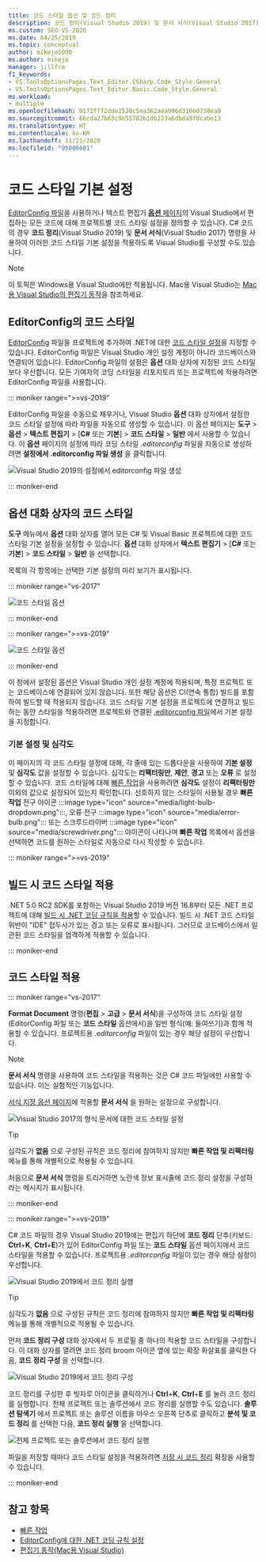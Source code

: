 ```yaml
---
title: 코드 스타일 옵션 및 코드 정리
description: 코드 정리(Visual Studio 2019) 및 문서 서식(Visual Studio 2017) 명령을 사용하여 이러한 코드 스타일 기본 설정을 적용하도록 Visual Studio를 구성하는 방법을 알아봅니다.
ms.custom: SEO-VS-2020
ms.date: 04/25/2019
ms.topic: conceptual
author: mikejo5000
ms.author: mikejo
manager: jillfra
f1_keywords:
- VS.ToolsOptionsPages.Text_Editor.CSharp.Code_Style.General
- VS.ToolsOptionsPages.Text_Editor.Basic.Code_Style.General
ms.workload:
- multiple
ms.openlocfilehash: 9172fff2dde1528c5ea382aea996d316e0738ea0
ms.sourcegitcommit: 66cda27b63c9b55782b1db223a6dbda9f8cabe13
ms.translationtype: HT
ms.contentlocale: ko-KR
ms.lasthandoff: 11/21/2020
ms.locfileid: "95006681"
---
```

# <a name="code-style-preferences"></a>코드 스타일 기본 설정

[EditorConfig 파일](#code-styles-in-editorconfig-files)을 사용하거나 텍스트 편집기 [**옵션** 페이지](#code-styles-in-the-options-dialog-box)의 Visual Studio에서 편집하는 모든 코드에 대해 프로젝트별 코드 스타일 설정을 정의할 수 있습니다. C# 코드의 경우 **코드 정리**(Visual Studio 2019) 및 **문서 서식**(Visual Studio 2017) 명령을 사용하여 이러한 코드 스타일 기본 설정을 적용하도록 Visual Studio를 구성할 수도 있습니다.

> [!NOTE]
> 이 토픽은 Windows용 Visual Studio에만 적용됩니다. Mac용 Visual Studio는 [Mac용 Visual Studio의 편집기 동작](/visualstudio/mac/editor-behavior)을 참조하세요.

## <a name="code-styles-in-editorconfig-files"></a>EditorConfig의 코드 스타일

[EditorConfig](create-portable-custom-editor-options.md) 파일을 프로젝트에 추가하여 .NET에 대한 [코드 스타일 설정](/dotnet/fundamentals/code-analysis/code-style-rule-options)을 지정할 수 있습니다. EditorConfig 파일은 Visual Studio 개인 설정 계정이 아니라 코드베이스와 연결되어 있습니다. EditorConfig 파일의 설정은 **옵션** 대화 상자에 지정된 코드 스타일보다 우선합니다. 모든 기여자의 코딩 스타일을 리포지토리 또는 프로젝트에 적용하려면 EditorConfig 파일을 사용합니다.

::: moniker range=">=vs-2019"

EditorConfig 파일을 수동으로 채우거나, Visual Studio **옵션** 대화 상자에서 설정한 코드 스타일 설정에 따라 파일을 자동으로 생성할 수 있습니다. 이 옵션 페이지는 **도구** > **옵션** > **텍스트 편집기** > [**C#**  또는 **기본**] > **코드 스타일** > **일반** 에서 사용할 수 있습니다. 이 **옵션** 페이지의 설정에 따라 코딩 스타일 *.editorconfig* 파일을 자동으로 생성하려면 **설정에서 .editorconfig 파일 생성** 을 클릭합니다.

![Visual Studio 2019의 설정에서 editorconfig 파일 생성](media/vs-2019/generate-editorconfig-file-small.png)

::: moniker-end

## <a name="code-styles-in-the-options-dialog-box"></a>옵션 대화 상자의 코드 스타일

**도구** 메뉴에서 **옵션** 대화 상자를 열어 모든 C# 및 Visual Basic 프로젝트에 대한 코드 스타일 기본 설정을 설정할 수 있습니다. **옵션** 대화 상자에서 **텍스트 편집기** > [**C#** 또는 **기본**] > **코드 스타일** > **일반** 을 선택합니다.

목록의 각 항목에는 선택한 기본 설정의 미리 보기가 표시됩니다.

::: moniker range="vs-2017"

![코드 스타일 옵션](media/code-style-quick-actions-dialog.png)

::: moniker-end

::: moniker range=">=vs-2019"

![코드 스타일 옵션](media/vs-2019/code-style-quick-actions-dialog.png)

::: moniker-end

이 창에서 설정된 옵션은 Visual Studio 개인 설정 계정에 적용되며, 특정 프로젝트 또는 코드베이스에 연결되어 있지 않습니다. 또한 해당 옵션은 CI(연속 통합) 빌드를 포함하여 빌드할 때 적용되지 않습니다. 코드 스타일 기본 설정을 프로젝트에 연결하고 빌드하는 동안 스타일을 적용하려면 프로젝트와 연결된 [.editorconfig 파일](#code-styles-in-editorconfig-files)에서 기본 설정을 지정합니다.

### <a name="preference-and-severity"></a>기본 설정 및 심각도

이 페이지의 각 코드 스타일 설정에 대해, 각 줄에 있는 드롭다운을 사용하여 **기본 설정** 및 **심각도** 값을 설정할 수 있습니다. 심각도는 **리팩터링만**, **제안**, **경고** 또는 **오류** 로 설정할 수 있습니다. 코드 스타일에 대해 [빠른 작업](../ide/quick-actions.md)을 사용하려면 **심각도** 설정이 **리팩터링만** 이외의 값으로 설정되어 있는지 확인합니다. 선호하지 않는 스타일이 사용될 경우 **빠른 작업** 전구 아이콘 :::image type="icon" source="media/light-bulb-dropdown.png":::, 오류 전구 :::image type="icon" source="media/error-bulb.png"::: 또는 스크루드라이버 :::image type="icon" source="media/screwdriver.png"::: 아이콘이 나타나며 **빠른 작업** 목록에서 옵션을 선택하면 코드를 원하는 스타일로 자동으로 다시 작성할 수 있습니다.

::: moniker range=">=vs-2019"

## <a name="enforce-code-styles-on-build"></a>빌드 시 코드 스타일 적용

.NET 5.0 RC2 SDK를 포함하는 Visual Studio 2019 버전 16.8부터 모든 .NET 프로젝트에 대해 [빌드 시 .NET 코딩 규칙을 적용](/dotnet/fundamentals/productivity/code-analysis#code-style-analysis)할 수 있습니다. 빌드 시 .NET 코드 스타일 위반이 "IDE" 접두사가 있는 경고 또는 오류로 표시됩니다. 그러므로 코드베이스에서 일관된 코드 스타일을 엄격하게 적용할 수 있습니다.

::: moniker-end

## <a name="apply-code-styles"></a>코드 스타일 적용

::: moniker range="vs-2017"

**Format Document** 명령(**편집** > **고급** > **문서 서식**)을 구성하여 코드 스타일 설정(EditorConfig 파일 또는 **코드 스타일** 옵션에서)을 일반 형식(예: 들여쓰기)과 함께 적용할 수 있습니다. 프로젝트용 *.editorconfig* 파일이 있는 경우 해당 설정이 우선합니다.

> [!NOTE]
> **문서 서식** 명령을 사용하여 코드 스타일을 적용하는 것은 C# 코드 파일에만 사용할 수 있습니다. 이는 실험적인 기능입니다.

[서식 지정 옵션 페이지](reference/options-text-editor-csharp-formatting.md#format-document-settings)에 적용할 **문서 서식** 을 원하는 설정으로 구성합니다.

![Visual Studio 2017의 형식 문서에 대한 코드 스타일 설정](media/format-document-settings-experiment.png)

> [!TIP]
> 심각도가 **없음** 으로 구성된 규칙은 코드 정리에 참여하지 않지만 **빠른 작업 및 리팩터링** 메뉴를 통해 개별적으로 적용될 수 있습니다.

처음으로 **문서 서식** 명령을 트리거하면 노란색 정보 표시줄에 코드 정리 설정을 구성하라는 메시지가 표시됩니다.

::: moniker-end

::: moniker range=">=vs-2019"

C# 코드 파일의 경우 Visual Studio 2019에는 편집기 하단에 **코드 정리** 단추(키보드: **Ctrl**+**K**, **Ctrl**+**E**)가 있어 EditorConfig 파일 또는 **코드 스타일** 옵션 페이지에서 코드 스타일을 적용할 수 있습니다. 프로젝트용 *.editorconfig* 파일이 있는 경우 해당 설정이 우선합니다.

![Visual Studio 2019에서 코드 정리 실행](media/execute-code-cleanup.png)

> [!TIP]
> 심각도가 **없음** 으로 구성된 규칙은 코드 정리에 참여하지 않지만 **빠른 작업 및 리팩터링** 메뉴를 통해 개별적으로 적용될 수 있습니다.

먼저 **코드 정리 구성** 대화 상자에서 두 프로필 중 하나의 적용할 코드 스타일을 구성합니다. 이 대화 상자를 열려면 코드 정리 broom 아이콘 옆에 있는 확장 화살표를 클릭한 다음, **코드 정리 구성** 을 선택합니다.

![Visual Studio 2019에서 코드 정리 구성](media/configure-code-cleanup.png)

코드 정리를 구성한 후 빗자루 아이콘을 클릭하거나 **Ctrl**+**K**, **Ctrl**+**E** 를 눌러 코드 정리를 실행합니다. 전체 프로젝트 또는 솔루션에서 코드 정리를 실행할 수도 있습니다. **솔루션 탐색기** 에서 프로젝트 또는 솔루션 이름을 마우스 오른쪽 단추로 클릭하고 **분석 및 코드 정리** 를 선택한 다음, **코드 정리 실행** 을 선택합니다.

![전체 프로젝트 또는 솔루션에서 코드 정리 실행](media/run-code-cleanup-project-solution.png)

파일을 저장할 때마다 코드 스타일 설정을 적용하려면 [저장 시 코드 정리](https://marketplace.visualstudio.com/items?itemName=MadsKristensen.CodeCleanupOnSave) 확장을 사용할 수 있습니다.

::: moniker-end

## <a name="see-also"></a>참고 항목

- [빠른 작업](../ide/quick-actions.md)
- [EditorConfig에 대한 .NET 코딩 규칙 설정](/dotnet/fundamentals/code-analysis/code-style-rule-options)
- [편집기 동작(Mac용 Visual Studio)](/visualstudio/mac/editor-behavior)
